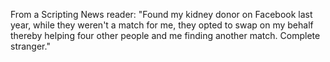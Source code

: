 From a Scripting News reader: "Found my kidney donor on Facebook last year, while they weren't a match for me, they opted to swap on my behalf thereby helping four other people and me finding another match. Complete stranger."
